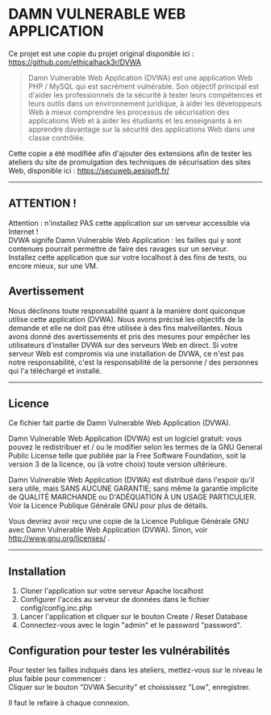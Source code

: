 # DAMN VULNERABLE WEB APPLICATION

Ce projet est une copie du projet original disponible ici : https://github.com/ethicalhack3r/DVWA

> Damn Vulnerable Web Application (DVWA) est une application Web PHP / MySQL qui est sacrément vulnérable. Son objectif principal est d'aider les professionnels de la sécurité à tester leurs compétences et leurs outils dans un environnement juridique, à aider les développeurs Web à mieux comprendre les processus de sécurisation des applications Web et à aider les étudiants et les enseignants à en apprendre davantage sur la sécurité des applications Web dans une classe contrôlée. 

Cette copie a été modifiée afin d'ajouter des extensions afin de tester les ateliers du site de promulgation des techniques de sécurisation des sites Web, disponible ici : https://secuweb.aesisoft.fr/

___

## ATTENTION !

Attention : n'installez PAS cette application sur un serveur accessible via Internet ! <br/>
DVWA signife Damn Vulnerable Web Application : les failles qui y sont contenues pourrait permettre de faire des ravages sur un serveur. <br/>
Installez cette application que sur votre localhost à des fins de tests, ou encore mieux, sur une VM.

## Avertissement
Nous déclinons toute responsabilité quant à la manière dont quiconque utilise cette application (DVWA). Nous avons précisé les objectifs de la demande et elle ne doit pas être utilisée à des fins malveillantes. Nous avons donné des avertissements et pris des mesures pour empêcher les utilisateurs d'installer DVWA sur des serveurs Web en direct. Si votre serveur Web est compromis via une installation de DVWA, ce n'est pas notre responsabilité, c'est la responsabilité de la personne / des personnes qui l'a téléchargé et installé.

___

## Licence

Ce fichier fait partie de Damn Vulnerable Web Application (DVWA).

Damn Vulnerable Web Application (DVWA) est un logiciel gratuit: vous pouvez le redistribuer et / ou le modifier selon les termes de la GNU General Public License telle que publiée par la Free Software Foundation, soit la version 3 de la licence, ou (à votre choix) toute version ultérieure.

Damn Vulnerable Web Application (DVWA) est distribué dans l'espoir qu'il sera utile, mais SANS AUCUNE GARANTIE; sans même la garantie implicite de QUALITÉ MARCHANDE ou D'ADÉQUATION À UN USAGE PARTICULIER. Voir la Licence Publique Générale GNU pour plus de détails.

Vous devriez avoir reçu une copie de la Licence Publique Générale GNU avec Damn Vulnerable Web Application (DVWA). Sinon, voir http://www.gnu.org/licenses/ .

___

## Installation

1. Cloner l'application sur votre serveur Apache localhost
2. Configurer l'accès au serveur de données dans le fichier config/config.inc.php
3. Lancer l'application et cliquer sur le bouton Create / Reset Database
4. Connectez-vous avec le login "admin" et le password "password".

## Configuration pour tester les vulnérabilités

Pour tester les failles indiqués dans les ateliers, mettez-vous sur le niveau le plus faible pour commencer : <br/>
Cliquer sur le bouton "DVWA Security" et choississez "Low", enregistrer.

Il faut le refaire à chaque connexion.
